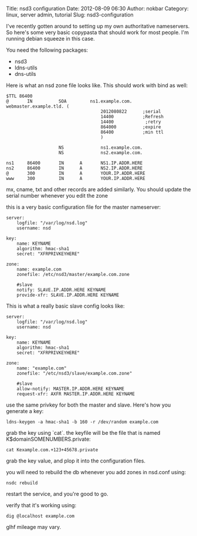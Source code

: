 Title: nsd3 configuration
Date: 2012-08-09 06:30
Author: nokbar
Category: linux, server admin, tutorial
Slug: nsd3-configuration

I've recently gotten around to setting up my own authoritative
nameservers. So here's some very basic copypasta that should work for
most people. I'm running debian squeeze in this case.

You need the following packages:

-   nsd3
-   ldns-utils
-   dns-utils

<!--more-->

Here is what an nsd zone file looks like. This should work with bind as
well:

    $TTL 86400
    @       IN          SOA         ns1.example.com.    webmaster.example.tld. (
                                        2012080822      ;serial
                                        14400           ;Refresh
                                        14400            ;retry
                                        864000          ;expire
                                        86400           ;min ttl
                                        )

                        NS              ns1.example.com.
                        NS              ns2.example.com.

    ns1     86400       IN      A       NS1.IP.ADDR.HERE
    ns2     86400       IN      A       NS2.IP.ADDR.HERE
    @       300         IN      A       YOUR.IP.ADDR.HERE
    www     300         IN      A       YOUR.IP.ADDR.HERE

mx, cname, txt and other records are added similarly. You should update
the serial number whenever you edit the zone

this is a very basic configuration file for the master nameserver:

    server:
        logfile: "/var/log/nsd.log"
        username: nsd

    key:
        name: KEYNAME
        algorithm: hmac-sha1
        secret: "XFRPRIVKEYHERE"

    zone:
        name: example.com
        zonefile: /etc/nsd3/master/example.com.zone

        #slave
        notify: SLAVE.IP.ADDR.HERE KEYNAME
        provide-xfr: SLAVE.IP.ADDR.HERE KEYNAME

This is what a really basic slave config looks like:

    server:
        logfile: "/var/log/nsd.log"
        username: nsd

    key:
        name: KEYNAME
        algorithm: hmac-sha1
        secret: "XFRPRIVKEYHERE"

    zone:
        name: "example.com"
        zonefile: "/etc/nsd3/slave/example.com.zone"

        #slave
        allow-notify: MASTER.IP.ADDR.HERE KEYNAME
        request-xfr: AXFR MASTER.IP.ADDR.HERE KEYNAME

use the same privkey for both the master and slave. Here's how you
generate a key:

    ldns-keygen -a hmac-sha1 -b 160 -r /dev/random example.com

grab the key using \`cat\`. the keyfile will be the file that is named
K\$domainSOMENUMBERS.private:

    cat Kexample.com.+123+45678.private

grab the key value, and plop it into the configuration files.

you will need to rebuild the db whenever you add zones in nsd.conf
using:

    nsdc rebuild

restart the service, and you're good to go.

verify that it's working using:

    dig @localhost example.com

glhf mileage may vary.

